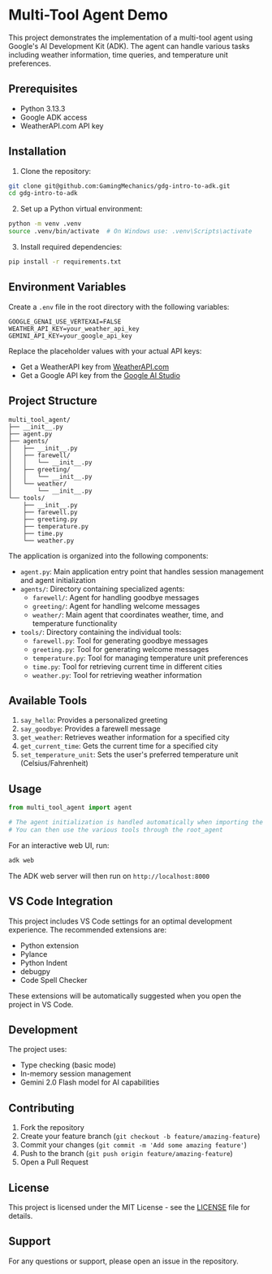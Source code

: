 # Multi-Tool Agent Demo

This project demonstrates the implementation of a multi-tool agent using Google's AI Development Kit (ADK). The agent can handle various tasks including weather information, time queries, and temperature unit preferences.

## Prerequisites

- Python 3.13.3
- Google ADK access
- WeatherAPI.com API key

## Installation

1. Clone the repository:
```bash
git clone git@github.com:GamingMechanics/gdg-intro-to-adk.git
cd gdg-intro-to-adk
```

2. Set up a Python virtual environment:
```bash
python -m venv .venv
source .venv/bin/activate  # On Windows use: .venv\Scripts\activate
```

3. Install required dependencies:
```bash
pip install -r requirements.txt
```

## Environment Variables

Create a `.env` file in the root directory with the following variables:

```env
GOOGLE_GENAI_USE_VERTEXAI=FALSE
WEATHER_API_KEY=your_weather_api_key
GEMINI_API_KEY=your_google_api_key
```

Replace the placeholder values with your actual API keys:
- Get a WeatherAPI key from [WeatherAPI.com](https://www.weatherapi.com/)
- Get a Google API key from the [Google AI Studio](https://aistudio.google.com/apikey)

## Project Structure

```
multi_tool_agent/
├── __init__.py
├── agent.py
├── agents/
│   ├── __init__.py
│   ├── farewell/
│   │   └── __init__.py
│   ├── greeting/
│   │   └── __init__.py
│   └── weather/
│       └── __init__.py
└── tools/
    ├── __init__.py
    ├── farewell.py
    ├── greeting.py
    ├── temperature.py
    ├── time.py
    └── weather.py
```

The application is organized into the following components:

- `agent.py`: Main application entry point that handles session management and agent initialization
- `agents/`: Directory containing specialized agents:
  - `farewell/`: Agent for handling goodbye messages
  - `greeting/`: Agent for handling welcome messages
  - `weather/`: Main agent that coordinates weather, time, and temperature functionality
- `tools/`: Directory containing the individual tools:
  - `farewell.py`: Tool for generating goodbye messages
  - `greeting.py`: Tool for generating welcome messages
  - `temperature.py`: Tool for managing temperature unit preferences
  - `time.py`: Tool for retrieving current time in different cities
  - `weather.py`: Tool for retrieving weather information

## Available Tools

1. `say_hello`: Provides a personalized greeting
2. `say_goodbye`: Provides a farewell message
3. `get_weather`: Retrieves weather information for a specified city
4. `get_current_time`: Gets the current time for a specified city
5. `set_temperature_unit`: Sets the user's preferred temperature unit (Celsius/Fahrenheit)

## Usage

```python
from multi_tool_agent import agent

# The agent initialization is handled automatically when importing the module
# You can then use the various tools through the root_agent
```

For an interactive web UI, run:

```bash
adk web
```

The ADK web server will then run on `http://localhost:8000`

## VS Code Integration

This project includes VS Code settings for an optimal development experience. The recommended extensions are:
- Python extension
- Pylance
- Python Indent
- debugpy
- Code Spell Checker

These extensions will be automatically suggested when you open the project in VS Code.

## Development

The project uses:
- Type checking (basic mode)
- In-memory session management
- Gemini 2.0 Flash model for AI capabilities

## Contributing

1. Fork the repository
2. Create your feature branch (`git checkout -b feature/amazing-feature`)
3. Commit your changes (`git commit -m 'Add some amazing feature'`)
4. Push to the branch (`git push origin feature/amazing-feature`)
5. Open a Pull Request

## License

This project is licensed under the MIT License - see the [LICENSE](LICENSE) file for details.

## Support

For any questions or support, please open an issue in the repository.

